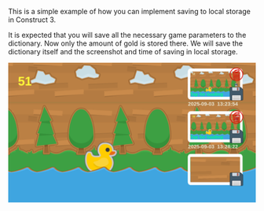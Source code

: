 This is a simple example of how you can implement saving to local storage in Construct 3.

It is expected that you will save all the necessary game parameters to the dictionary. Now only the amount of gold is stored there.
We will save the dictionary itself and the screenshot and time of saving in local storage.

![screenshot](https://github.com/igortyhon/c3example-SaveGame-to-local-storage/blob/main/SaveGame-to-local-storage.png)
